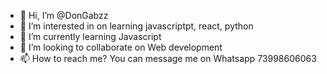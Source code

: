 - 👋 Hi, I’m @DonGabzz
- 👀 I’m interested in on learning javascriptpt, react, python
- 🌱 I’m currently learning Javascript
- 💞️ I’m looking to collaborate on Web development
- 📫 How to reach me? You can message me on Whatsapp 73998606063

<!---
DonGabzz/DonGabzz is a ✨ special ✨ repository because its `README.md` (this file) appears on your GitHub profile.
You can click the Preview link to take a look at your changes.
--->
